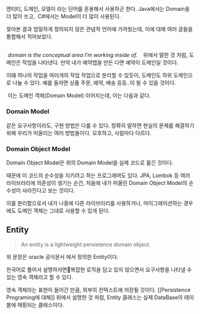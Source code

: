 
엔티티, 도메인, 모델이 라는 단어를 혼용해서 사용하곤 한다.
Java에서는 Domain을 더 많이 쓰고,  C#에서는 Model이 더 많이 사용된다.

찾아본 결과 엄밀하게 정의되지 않은 관념적 언어에 가까웠는데,
이에 대해 여러 글들을 통합해서 적어보았다.

##  
 *domain is the conceptual area I’m working inside of.*
 
 위에서 말한 것 처럼, 도메인은 작업을 나타낸다. 만약 내가 예약앱을 만든 다면 예약이 도메인일 것이다.

이떄 하나의 작업을 여러개의 작업 작업으로 분리할 수 있듯이, 도메인도 하위 도메인으로 나눌 수 있다.
예를 들자면 상품 주문, 예약, 배송 등등..이 될 수 있을 것이다.

 이는 도메인 객체(Domain Model) 이어지는데, 이는 다음과 같다.

### Domain Model
같은 요구사항이라도, 구현 방법은 다를 수 있다. 
정확히 말하면 현실의 문제를 해결하기 위해 우리가 떠올리는 여러 방법들이다. 모호하고, 사람마다 다르다.
### Domain Object Model
Domain Object Model은 위의 Domain Model을 실제 코드로 옮긴 것이다.

때문에 이 코드의 순수성을 지키려고 하는 프로그래머도 있다.
JPA, Lombok 등 여러 라이브러리에 의존성이 생기는 순간, 처음에 내가 떠올린 Domain Object Model의 순수성이 사라진다고 보는 것이다.

이를 분리함으로서 내가 나중에 다른 라이브러리를 사용하거나, 마이그레이션하는 경우에도 도메인 객체는 그대로 사용할 수 있게 된다.

## Entity

> An entity is a lightweight persistence domain object.

위 문장은 oracle 공식문서 에서 정의한 Entity이다.

한국어로 풀어서 설명하자면복잡한 로직을 담고 있지 않으면서 요구사항을 나타낼 수 있는 영속 객체라고 할 수 있다.

영속 객체라는 표현이 들어간 만큼, 외부의 컨텍스트에 저장될 것이다.
[[Persistence Programing에 대해]]
위에서 설명한 것 처럼, Entity 클래스는 실제 DataBase의 테이블에 매핑되는 클래스이다.







